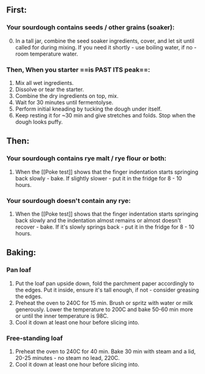 ## First:

### Your sourdough contains seeds / other grains (soaker):
0. In a tall jar, combine the seed soaker ingredients, cover, and let sit until called for during mixing. If you need it shortly - use boiling water, if no - room temperature water.

### Then, When you starter ==is PAST ITS peak==:
1. Mix all wet ingredients.
2. Dissolve or tear the starter.
3. Combine the dry ingredients on top, mix.
4. Wait for 30 minutes until fermentolyse.
5. Perform initial kneading by tucking the dough under itself.
6. Keep resting it for ~30 min and give stretches and folds. Stop when the dough looks puffy.

## Then:
### Your sourdough contains rye malt / rye flour or both:

1. When the [[Poke test]] shows that the finger indentation starts springing back slowly - bake. If slightly slower - put it in the fridge for 8 - 10 hours.

### Your sourdough doesn't contain any rye:


1. When the [[Poke test]] shows that the finger indentation starts springing back slowly and the indentation almost remains or almost doesn't recover - bake. If it's slowly springs back - put it in the fridge for 8 - 10 hours.

## Baking:

### Pan loaf

1. Put the loaf pan upside down, fold the parchment paper accordingly to the edges. Put it inside, ensure it's tall enough, if not - consider greasing the edges.
2. Preheat the oven to 240C for 15 min. Brush or spritz with water or milk generously. Lower the temperature to 200C and bake 50-60 min more or until the inner temperature is 98C.
3. Cool it down at least one hour before slicing into.
### Free-standing loaf

1. Preheat the oven to 240C for 40 min. Bake 30 min with steam and a lid, 20-25 minutes - no steam no lead, 220C.
2. Cool it down at least one hour before slicing into.